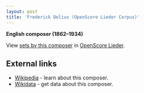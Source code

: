 ```yaml
---
layout: post
title: 'Frederick Delius (OpenScore Lieder Corpus)'
---
```


__English composer (1862–1934)__

View [sets by this composer] in [OpenScore Lieder].

[sets by this composer]: https://musescore.com/openscore-lieder-corpus/sets?order=title&text=Delius,+Frederick
[OpenScore Lieder]: https://musescore.com/openscore-lieder-corpus

## External links

- [Wikipedia] - learn about this composer.
- [Wikidata] - get data about this composer.

[Wikipedia]: https://en.wikipedia.org/wiki/Frederick_Delius
[Wikidata]: https://www.wikidata.org/wiki/Q312698
